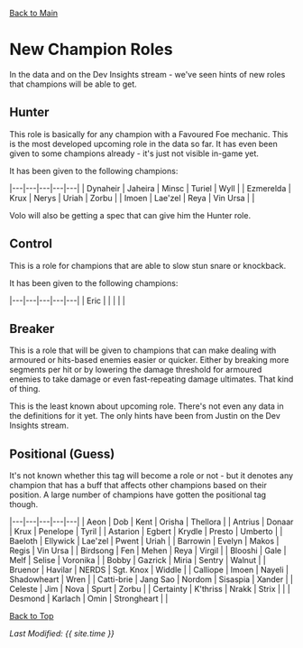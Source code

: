 [Back to Main](index.md)

# New Champion Roles

In the data and on the Dev Insights stream - we've seen hints of new roles that champions will be able to get.

## Hunter

This role is basically for any champion with a Favoured Foe mechanic. This is the most developed upcoming role in the data so far. It has even been given to some champions already - it's just not visible in-game yet.

It has been given to the following champions:

|---|---|---|---|---|
| Dynaheir | Jaheira | Minsc | Turiel | Wyll |
| Ezmerelda | Krux | Nerys | Uriah | Zorbu |
| Imoen | Lae'zel | Reya | Vin Ursa |  |

Volo will also be getting a spec that can give him the Hunter role.

## Control

This is a role for champions that are able to slow stun snare or knockback.

It has been given to the following champions:

|---|---|---|---|---|
| Eric |  |  |  |  |

## Breaker

This is a role that will be given to champions that can make dealing with armoured or hits-based enemies easier or quicker. Either by breaking more segments per hit or by lowering the damage threshold for armoured enemies to take damage or even fast-repeating damage ultimates. That kind of thing.

This is the least known about upcoming role. There's not even any data in the definitions for it yet. The only hints have been from Justin on the Dev Insights stream.

## Positional (Guess)

It's not known whether this tag will become a role or not - but it denotes any champion that has a buff that affects other champions based on their position. A large number of champions have gotten the positional tag though.

|---|---|---|---|---|
| Aeon | Dob | Kent | Orisha | Thellora |
| Antrius | Donaar | Krux | Penelope | Tyril |
| Astarion | Egbert | Krydle | Presto | Umberto |
| Baeloth | Ellywick | Lae'zel | Pwent | Uriah |
| Barrowin | Evelyn | Makos | Regis | Vin Ursa |
| Birdsong | Fen | Mehen | Reya | Virgil |
| Blooshi | Gale | Melf | Selise | Voronika |
| Bobby | Gazrick | Miria | Sentry | Walnut |
| Bruenor | Havilar | NERDS | Sgt. Knox | Widdle |
| Calliope | Imoen | Nayeli | Shadowheart | Wren |
| Catti-brie | Jang Sao | Nordom | Sisaspia | Xander |
| Celeste | Jim | Nova | Spurt | Zorbu |
| Certainty | K'thriss | Nrakk | Strix |  |
| Desmond | Karlach | Omin | Strongheart |  |

[Back to Top](#top)

*Last Modified: {{ site.time }}*
